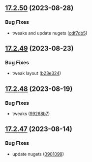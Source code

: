 ## [17.2.50](https://github.com/phandcock/GrampsView/compare/v17.2.49...v17.2.50) (2023-08-28)


### Bug Fixes

* tweaks and update nugets ([cdf7db5](https://github.com/phandcock/GrampsView/commit/cdf7db54836132b868fa0f3ee7b8ef8ca3d65f6d))



## [17.2.49](https://github.com/phandcock/GrampsView/compare/v17.2.48...v17.2.49) (2023-08-23)


### Bug Fixes

* tweak layout ([b23e324](https://github.com/phandcock/GrampsView/commit/b23e324fd286ec96dd929ab4645537ea425e7364))



## [17.2.48](https://github.com/phandcock/GrampsView/compare/v17.2.47...v17.2.48) (2023-08-19)


### Bug Fixes

* tweaks ([99268b7](https://github.com/phandcock/GrampsView/commit/99268b701e3f0c48333176a9ba219bb6c8da3512))



## [17.2.47](https://github.com/phandcock/GrampsView/compare/v17.2.46...v17.2.47) (2023-08-14)


### Bug Fixes

* update nugets ([0901099](https://github.com/phandcock/GrampsView/commit/0901099093e8ee8b3b0e6d7a86f0e17b83fa92dc))



